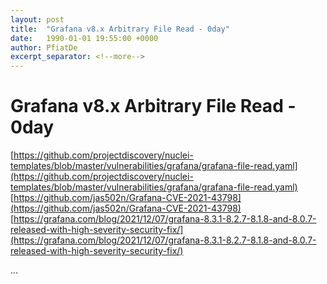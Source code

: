 ```yaml
---
layout: post
title:  "Grafana v8.x Arbitrary File Read - 0day"
date:   1990-01-01 19:55:00 +0000
author: PfiatDe
excerpt_separator: <!--more-->
---
```


# Grafana v8.x Arbitrary File Read - 0day
[https://github.com/projectdiscovery/nuclei-templates/blob/master/vulnerabilities/grafana/grafana-file-read.yaml](https://github.com/projectdiscovery/nuclei-templates/blob/master/vulnerabilities/grafana/grafana-file-read.yaml)
[https://github.com/jas502n/Grafana-CVE-2021-43798](https://github.com/jas502n/Grafana-CVE-2021-43798)
[https://grafana.com/blog/2021/12/07/grafana-8.3.1-8.2.7-8.1.8-and-8.0.7-released-with-high-severity-security-fix/](https://grafana.com/blog/2021/12/07/grafana-8.3.1-8.2.7-8.1.8-and-8.0.7-released-with-high-severity-security-fix/)

...
<!--more-->
